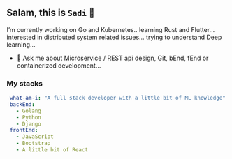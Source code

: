 ## Salam, this is `Sadi` 👋

 I’m currently working on Go and Kubernetes.. learning Rust and Flutter... interested in distributed system related issues... trying to understand Deep learning...
- 💬 Ask me about Microservice / REST api design, Git, bEnd, fEnd or containerized development...

### My stacks

```yaml
 what-am-i: "A full stack developer with a little bit of ML knowledge"
 backEnd: 
   - Golang
   - Python
   - Django
 frontEnd: 
   - JavaScript
   - Bootstrap
   - A little bit of React
```

